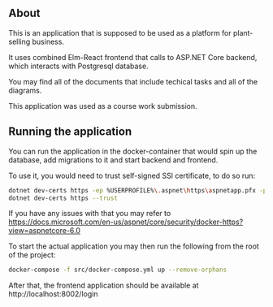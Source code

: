 ## About
This is an application that is supposed to be used as a platform for plant-selling business.

It uses combined Elm-React frontend that calls to ASP.NET Core backend, which interacts with Postgresql database.

You may find all of the documents that include techical tasks and all of the diagrams.

This application was used as a course work submission.
## Running the application
You can run the application in the docker-container that would spin up the database, add migrations to it and start backend and frontend.

To use it, you would need to trust self-signed SSl certificate, to do so run:
```bash
dotnet dev-certs https -ep %USERPROFILE%\.aspnet\https\aspnetapp.pfx -p password
dotnet dev-certs https --trust
```
If you have any issues with that you may refer to https://docs.microsoft.com/en-us/aspnet/core/security/docker-https?view=aspnetcore-6.0

To start the actual application you may then run the following from the root of the project:
```bash
docker-compose -f src/docker-compose.yml up --remove-orphans
```
After that, the frontend application should be available at http://localhost:8002/login
